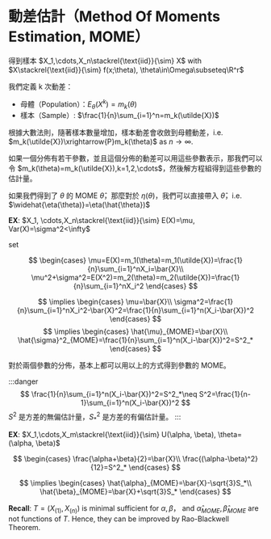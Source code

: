 # 動差估計（Method Of Moments Estimation, MOME）

得到樣本 $X_1,\cdots,X_n\stackrel{\text{iid}}{\sim} X$ with $X\stackrel{\text{iid}}{\sim} f(x;\theta), \theta\in\Omega\subseteq\R^r$

我們定義 k 次動差：
- 母體（Population）：$E_\theta(X^k)=m_k(\theta)$
- 樣本（Sample）: $\frac{1}{n}\sum_{i=1}^n=m_k(\utilde{X})$

根據大數法則，隨著樣本數量增加，樣本動差會收斂到母體動差，i.e. $m_k(\utilde{X})\xrightarrow{P}m_k(\theta)$ as $n\to\infty$.

如果一個分佈有若干參數，並且這個分佈的動差可以用這些參數表示，那我們可以令 $m_k(\theta)=m_k(\utilde{X}),k=1,2,\cdots$，然後解方程組得到這些參數的估計量。

如果我們得到了 $\theta$ 的 MOME $\hat{\theta}$，那麼對於 $\eta(\theta)$，我們可以直接帶入 $\hat{\theta}$，i.e. $\widehat{\eta(\theta)}=\eta(\hat{\theta})$

**EX**: $X_1, \cdots,X_n\stackrel{\text{iid}}{\sim} E(X)=\mu, Var(X)=\sigma^2<\infty$

set

$$
\begin{cases}
    \mu=E(X)=m_1(\theta)=m_1(\utilde{X})=\frac{1}{n}\sum_{i=1}^nX_i=\bar{X}\\
    \mu^2+\sigma^2=E(X^2)=m_2(\theta)=m_2(\utilde{X})=\frac{1}{n}\sum_{i=1}^nX_i^2
\end{cases}
$$

$$
\implies
\begin{cases}
    \mu=\bar{X}\\
    \sigma^2=\frac{1}{n}\sum_{i=1}^nX_i^2-\bar{X}^2=\frac{1}{n}\sum_{i=1}^n(X_i-\bar{X})^2
\end{cases}
$$
$$
\implies
\begin{cases}
    \hat{\mu}_{MOME}=\bar{X}\\
    \hat{\sigma}^2_{MOME}=\frac{1}{n}\sum_{i=1}^n(X_i-\bar{X})^2=S^2_*
\end{cases}
$$

對於兩個參數的分佈，基本上都可以用以上的方式得到參數的 MOME。

:::danger
$$
\frac{1}{n}\sum_{i=1}^n(X_i-\bar{X})^2=S^2_*\neq S^2=\frac{1}{n-1}\sum_{i=1}^n(X_i-\bar{X})^2
$$
$S^2$ 是方差的無偏估計量，$S^2_*$ 是方差的有偏估計量。
:::

**EX**: $X_1,\cdots,X_m\stackrel{\text{iid}}{\sim} U(\alpha, \beta), \theta=(\alpha, \beta)$

$$
\begin{cases}
    \frac{\alpha+\beta}{2}=\bar{X}\\
    \frac{(\alpha-\beta)^2}{12}=S^2_*
\end{cases}
$$

$$
\implies
\begin{cases}
    \hat{\alpha}_{MOME}=\bar{X}-\sqrt{3}S_*\\
    \hat{\beta}_{MOME}=\bar{X}+\sqrt{3}S_*
\end{cases}
$$

**Recall**: $T=(X_{(1)},X_{(n)})$ is minimal sufficient for $\alpha, \beta$， and $\hat{\alpha}_{MOME},\hat{\beta}_{MOME}$ are not functions of $T$. Hence, they can be improved by Rao-Blackwell Theorem.